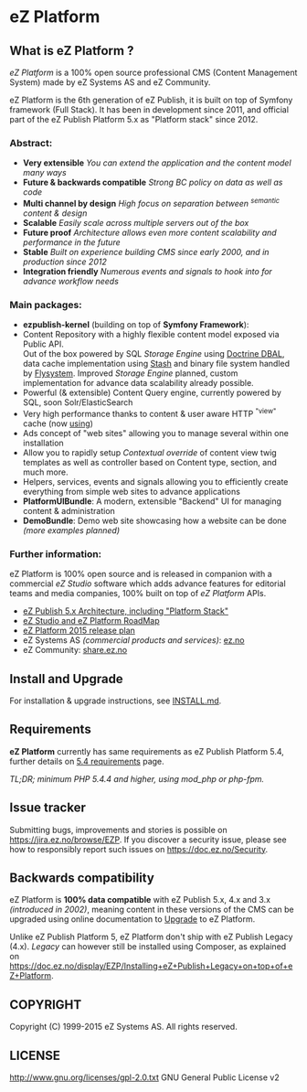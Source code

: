 # eZ Platform

## What is eZ Platform ?
*eZ Platform* is a 100% open source professional CMS (Content Management System) made by eZ Systems AS and eZ Community.

eZ Platform is the 6th generation of eZ Publish, it is built on top of Symfony framework (Full Stack).
It has been in development since 2011, and official part of the eZ Publish Platform 5.x as "Platform stack" since 2012. 

### Abstract:
- **Very extensible** *You can extend the application and the content model many ways*
- **Future & backwards compatible** *Strong BC policy on data as well as code*
- **Multi channel by design** *High focus on separation between <sup>semantic</sup> content & design*
- **Scalable** *Easily scale across multiple servers out of the box*
- **Future proof** *Architecture allows even more content scalability and performance in the future*
- **Stable** *Built on experience building CMS since early 2000, and in production since 2012*
- **Integration friendly** *Numerous events and signals to hook into for advance workflow needs*

### Main packages:
- **ezpublish-kernel** (building on top of **Symfony Framework**):
 - Content Repository with a highly flexible content model exposed via Public API.<br>
   Out of the box powered by SQL *Storage Engine* using [Doctrine DBAL](http://doctrine-dbal.readthedocs.org/en/latest/reference/configuration.html#driver),
   data cache implementation using [Stash](http://www.stashphp.com/Drivers.html) and binary file system handled by [Flysystem](https://github.com/thephpleague/flysystem#adapters).
   Improved *Storage Engine* planned, custom implementation for advance data scalability already possible.
 - Powerful (& extensible) Content Query engine, currently powered by SQL, soon Solr/ElasticSearch
 - Very high performance thanks to content & user aware HTTP <sup>"view"</sup> cache (now [using](https://github.com/FriendsOfSymfony/FOSHttpCacheBundle))
 - Ads concept of "web sites" allowing you to manage several within one installation
 - Allow you to rapidly setup *Contextual override* of content view twig templates as well as controller based on Content type, section, and much more.
 - Helpers, services, events and signals allowing you to efficiently create everything from simple web sites to advance applications
- **PlatformUIBundle**: A modern, extensible "Backend" UI for managing content & administration
- **DemoBundle**: Demo web site showcasing how a website can be done *(more examples planned)*

### Further information:
eZ Platform is 100% open source and is released in companion with a commercial *eZ Studio* software which adds advance
features for editorial teams and media companies, 100% built on top of *eZ Platform* APIs.

- [eZ Publish 5.x Architecture, including "Platform Stack"](https://doc.ez.no/pages/viewpage.action?pageId=11403666)
- [eZ Studio and eZ Platform RoadMap](http://ez.no/Blog/What-to-Expect-from-eZ-Studio-and-eZ-Platform)
- [eZ Platform 2015 release plan](http://ez.no/Blog/What-Releases-to-Expect-from-eZ-in-2015)
- eZ Systems AS *(commercial products and services)*: [ez.no](http://ez.no/)
- eZ Community: [share.ez.no](http://ez.no/)

## Install and Upgrade
For installation & upgrade instructions, see [INSTALL.md](https://github.com/ezsystems/ezplatform/blob/master/INSTALL.md).

## Requirements
**eZ Platform** currently has same requirements as eZ Publish Platform 5.4, further details on [5.4 requirements](https://doc.ez.no/display/EZP/Requirements+5.4) page.

*TL;DR; minimum PHP 5.4.4 and higher, using mod_php or php-fpm.*

## Issue tracker
Submitting bugs, improvements and stories is possible on https://jira.ez.no/browse/EZP.
If you discover a security issue, please see how to responsibly report such issues on https://doc.ez.no/Security.

## Backwards compatibility
eZ Platform is **100% data compatible** with eZ Publish 5.x, 4.x and 3.x *(introduced in 2002)*, meaning content in these versions of the CMS can be upgraded using online documentation to
 [Upgrade](http://doc.ez.no/eZ-Publish/Upgrading) to eZ Platform.

Unlike eZ Publish Platform 5, eZ Platform don't ship with eZ Publish Legacy (4.x). *Legacy* can however still be installed using Composer,
as explained on https://doc.ez.no/display/EZP/Installing+eZ+Publish+Legacy+on+top+of+eZ+Platform.

## COPYRIGHT
Copyright (C) 1999-2015 eZ Systems AS. All rights reserved.

## LICENSE
http://www.gnu.org/licenses/gpl-2.0.txt GNU General Public License v2
